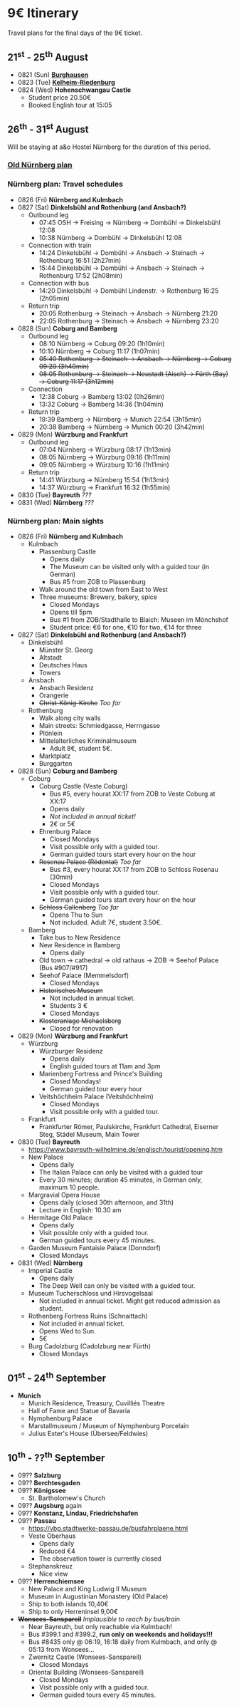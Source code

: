 # 9€ Itinerary

Travel plans for the final days of the 9€ ticket.



## 21<sup>st</sup> - 25<sup>th</sup> August

* 0821 (Sun) **[Burghausen](0821-Burghausen.md)**
* 0823 (Tue) **[Kelheim-Riedenburg](0823-Kelheim-Riedenburg.md)**
* 0824 (Wed) **Hohenschwangau Castle**
  * Student price 20.50€
  * Booked English tour at 15:05



## 26<sup>th</sup> - 31<sup>st</sup> August

Will be staying at a&o Hostel Nürnberg for the duration of this period.

### [Old Nürnberg plan](0826-Nürnberg-old.md)

### Nürnberg plan: Travel schedules

* 0826 (Fri) **Nürnberg and Kulmbach**
* 0827 (Sat) **Dinkelsbühl and Rothenburg (and Ansbach?)**
  * Outbound leg
    * 07:45 OSH -> Freising -> Nürnberg -> Dombühl -> Dinkelsbühl 12:08
    * 10:38 Nürnberg -> Dombühl -> Dinkelsbühl 12:08
  * Connection with train
    * 14:24 Dinkelsbühl -> Dombühl -> Ansbach -> Steinach -> Rothenburg 16:51 (2h27min)
    * 15:44 Dinkelsbühl -> Dombühl -> Ansbach -> Steinach -> Rothenburg 17:52 (2h08min)
  * Connection with bus
    * 14:20 Dinkelsbühl -> Dombühl Lindenstr. -> Rothenburg 16:25 (2h05min)
  * Return trip
    * 20:05 Rothenburg -> Steinach -> Ansbach -> Nürnberg 21:20
    * 22:05 Rothenburg -> Steinach -> Ansbach -> Nürnberg 23:20
* 0828 (Sun) **Coburg and Bamberg**
  * Outbound leg
    * 08:10 Nürnberg -> Coburg 09:20 (1h10min)
    * 10:10 Nürnberg -> Coburg 11:17 (1h07min)
    * <s>05:40 Rothenburg -> Steinach -> Ansbach -> Nürnberg -> Coburg 09:20 (3h40min)</s>
    * <s>08:05 Rothenburg -> Steinach -> Neustadt (Aisch) -> Fürth (Bay) -> Coburg 11:17 (3h12min)</s>
  * Connection
    * 12:38 Coburg -> Bamberg 13:02 (0h26min)
    * 13:32 Coburg -> Bamberg 14:36 (1h04min)
  * Return trip
    * 19:39 Bamberg -> Nürnberg -> Munich 22:54 (3h15min)
    * 20:38 Bamberg -> Nürnberg -> Munich 00:20 (3h42min)
* 0829 (Mon) **Würzburg and Frankfurt**
  * Outbound leg
    * 07:04 Nürnberg -> Würzburg 08:17 (1h13min)
    * 08:05 Nürnberg -> Würzburg 09:16 (1h11min)
    * 09:05 Nürnberg -> Würzburg 10:16 (1h11min)
  * Return trip
    * 14:41 Würzburg -> Nürnberg 15:54 (1h13min)
    * 14:37 Würzburg -> Frankfurt 16:32 (1h55min)
* 0830 (Tue) **Bayreuth** _???_
* 0831 (Wed) **Nürnberg** _???_

### Nürnberg plan: Main sights

* 0826 (Fri) **Nürnberg and Kulmbach**
  * Kulmbach
    * Plassenburg Castle
      * Opens daily
      * The Museum can be visited only with a guided tour (in German)
      * Bus #5 from ZOB to Plassenburg
    * Walk around the old town from East to West
    * Three museums: Brewery, bakery, spice
      * Closed Mondays
      * Opens till 5pm
      * Bus #1 from ZOB/Stadthalle to Blaich: Museen im Mönchshof
      * Student price: €6 for one, €10 for two, €14 for three
* 0827 (Sat) **Dinkelsbühl and Rothenburg (and Ansbach?)**
  * Dinkelsbühl
    * Münster St. Georg
    * Altstadt
    * Deutsches Haus
    * Towers
  * Ansbach
    * Ansbach Residenz
    * Orangerie
    * <s>Christ-König-Kirche</s> _Too far_
  * Rothenburg
    * Walk along city walls
    * Main streets: Schmiedgasse, Herrngasse
    * Plönlein
    * Mittelalterliches Kriminalmuseum
      * Adult 8€, student 5€.
    * Marktplatz
    * Burggarten
* 0828 (Sun) **Coburg and Bamberg**
  * Coburg
    * Coburg Castle (Veste Coburg)
      * Bus #5, every hourat XX:17 from ZOB to Veste Coburg at XX:17
      * Opens daily
      * _Not included in annual ticket!_
      * 2€ or 5€
    * Ehrenburg Palace
      * Closed Mondays
      * Visit possible only with a guided tour.
      * German guided tours start every hour on the hour
    * <s>Rosenau Palace (Rödental)</s> _Too far_
      * Bus #3, every hourat XX:17 from ZOB to Schloss Rosenau (30min)
      * Closed Mondays
      * Visit possible only with a guided tour.
      * German guided tours start every hour on the hour
    * <s>Schloss Callenberg</s> _Too far_
      * Opens Thu to Sun
      * Not included. Adult 7€, student 3.50€.
  * Bamberg
    * Take bus to New Residence
    * New Residence in Bamberg
      * Opens daily
    * Old town -> cathedral -> old rathaus -> ZOB -> Seehof Palace (Bus #907/#917)
    * Seehof Palace (Memmelsdorf)
      * Closed Mondays
    * <s>Historisches Museum</s>
      * Not included in annual ticket.
      * Students 3 €
      * Closed Mondays
    * <s>Klosteranlage Michaelsberg</s>
      * Closed for renovation
* 0829 (Mon) **Würzburg and Frankfurt**
  * Würzburg
    * Würzburger Residenz
      * Opens daily
      * English guided tours at 11am and 3pm
    * Marienberg Fortress and Prince's Building
      * Closed Mondays!
      * German guided tour every hour
    * Veitshöchheim Palace (Veitshöchheim)
      * Closed Mondays
      * Visit possible only with a guided tour.
  * Frankfurt
    * Frankfurter Römer, Paulskirche, Frankfurt Cathedral, Eiserner Steg, Städel Museum, Main Tower
* 0830 (Tue) **Bayreuth**
  * https://www.bayreuth-wilhelmine.de/englisch/tourist/opening.htm
  * New Palace
    * Opens daily
    * The Italian Palace can only be visited with a guided tour
    * Every 30 minutes; duration 45 minutes, in German only, maximum 10 people.
  * Margravial Opera House
    * Opens daily (closed 30th afternoon, and 31th)
    * Lecture in English: 10.30 am
  * Hermitage Old Palace
    * Opens daily
    * Visit possible only with a guided tour.
    * German guided tours every 45 minutes.
  * Garden Museum Fantaisie Palace (Donndorf)
    * Closed Mondays
* 0831 (Wed) **Nürnberg**
  * Imperial Castle
    * Opens daily
    * The Deep Well can only be visited with a guided tour.
  * Museum Tucherschloss und Hirsvogelsaal
    * Not included in annual ticket. Might get reduced admission as student.
  * Rothenberg Fortress Ruins (Schnaittach)
    * Not included in annual ticket.
    * Opens Wed to Sun.
    * 5€
  * Burg Cadolzburg (Cadolzburg near Fürth)
    * Closed Mondays



## 01<sup>st</sup> - 24<sup>th</sup> September

* **Munich**
  * Munich Residence, Treasury, Cuvilliés Theatre
  * Hall of Fame and Statue of Bavaria
  * Nymphenburg Palace
  * Marstallmuseum / Museum of Nymphenburg Porcelain
  * Julius Exter's House (Übersee/Feldwies)



## 10<sup>th</sup> - ??<sup>th</sup> September

* 09?? **Salzburg**
* 09?? **Berchtesgaden**
* 09?? **Königssee**
  * St. Bartholomew's Church
* 09?? **Augsburg** again
* 09?? **Konstanz, Lindau, Friedrichshafen**
* 09?? **Passau**
  * https://vbp.stadtwerke-passau.de/busfahrplaene.html
  * Veste Oberhaus
    * Opens daily
    * Reduced €4
    * The observation tower is currently closed
  * Stephanskreuz
    * Nice view
* 09?? **Herrenchiemsee**
  * New Palace and King Ludwig II Museum
  * Museum in Augustinian Monastery (Old Palace)
  * Ship to both islands 10,40€
  * Ship to only Herreninsel 9,00€
* <s>**Wonsees-Sanspareil**</s> _Implausible to reach by bus/train_
  * Near Bayreuth, but only reachable via Kulmbach!
  * Bus #399.1 and #399.2, **run only on weekends and holidays!!!**
  * Bus #8435 only @ 06:19, 16:18 daily from Kulmbach, and only @ 05:13 from Wonsees...
  * Zwernitz Castle (Wonsees-Sanspareil)
    * Closed Mondays
  * Oriental Building (Wonsees-Sanspareil)
    * Closed Mondays
    * Visit possible only with a guided tour.
    * German guided tours every 45 minutes.
